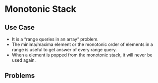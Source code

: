# Monotonic Stack

## Use Case

- It is a “range queries in an array” problem.
- The minima/maxima element or the monotonic order of elements in a range is useful to get answer of every range query.
- When a element is popped from the monotonic stack, it will never be used again.

## Problems

